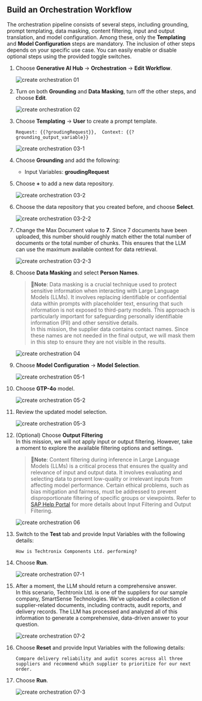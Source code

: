 ## Build an Orchestration Workflow

The orchestration pipeline consists of several steps, including grounding, prompt templating, data masking, content filtering, input and output translation, and model configuration. Among these, only the **Templating** and **Model Configuration** steps are mandatory. The inclusion of other steps depends on your specific use case. You can easily enable or disable optional steps using the provided toggle switches.


1. Choose **Generative AI Hub** -> **Orchestration** -> **Edit Workflow**. 

    ![create orchestration 01](img/buildorch01.png)

3. Turn on both **Grounding** and **Data Masking**, turn off the other steps, and choose **Edit**. 

    ![create orchestration 02](img/buildorch02.png)

4. Choose **Templating** -> **User** to create a prompt template. 

    ~~~
    Request: {{?groudingRequest}},  Context: {{?grounding_output_variable}}
    ~~~

    ![create orchestration 03-1](img/buildorch03.png)

5. Choose **Grounding** and add the following: 

    - Input Variables: **groudingRequest**

6. Choose **+** to add a new data repository. 

    ![create orchestration 03-2](img/buildorch04.png)

7. Choose the data repository that you created before, and choose **Select**. 

    ![create orchestration 03-2-2](img/buildorch05.png)

8. Change the Max Document value to **7**. Since 7 documents have been uploaded, this number should roughly match either the total number of documents or the total number of chunks. This ensures that the LLM can use the maximum available context for data retrieval.

    ![create orchestration 03-2-3](img/buildorch06.png)

9. Choose **Data Masking** and select **Person Names**. 

    >📝**Note**: Data masking is a crucial technique used to protect sensitive information when interacting with Large Language Models (LLMs). It involves replacing identifiable or confidential data within prompts with placeholder text, ensuring that such information is not exposed to third-party models. This approach is particularly important for safeguarding personally identifiable information (PII) and other sensitive details.  
    In this mission, the supplier data contains contact names. Since these names are not needed in the final output, we will mask them in this step to ensure they are not visible in the results.

    ![create orchestration 04](img/buildorch07.png)

10. Choose **Model Configuration** -> **Model Selection**. 

    ![create orchestration 05-1](img/buildorch08.png)

11. Choose **GTP-4o** model. 

    ![create orchestration 05-2](img/buildorch09.png)

12. Review the updated model selection. 
    
    ![create orchestration 05-3](img/buildorch10.png)

13. (Optional) Choose **Output Filtering**  
    In this mission, we will not apply input or output filtering. However, take a moment to explore the available filtering options and settings.
    >📝**Note**: Content filtering during inference in Large Language Models (LLMs) is a critical process that ensures the quality and relevance of input and output data. It involves evaluating and selecting data to prevent low-quality or irrelevant inputs from affecting model performance. Certain ethical problems, such as bias mitigation and fairness, must be addressed to prevent disproportionate filtering of specific groups or viewpoints. Refer to [SAP Help Portal](https://help.sap.com/docs/ai-launchpad/sap-ai-launchpad/input-filtering) for more details about Input Filtering and Output Filtering.

    ![create orchestration 06](img/buildorch11.png)

14. Switch to the **Test** tab and provide Input Variables with the following details: 
    ~~~
    How is Techtronix Components Ltd. performing?
    ~~~

15. Choose **Run**.  

    ![create orchestration 07-1](img/buildorch12.png)

16. After a moment, the LLM should return a comprehensive answer.  
    In this scenario, Techtronix Ltd. is one of the suppliers for our sample company, SmartSense Technologies. We’ve uploaded a collection of supplier-related documents, including contracts, audit reports, and delivery records. The LLM has processed and analyzed all of this information to generate a comprehensive, data-driven answer to your question.

    ![create orchestration 07-2](img/buildorch13.png)

17. Choose **Reset** and provide Input Variables with the following details:  
    
    ~~~
    Compare delivery reliability and audit scores across all three suppliers and recommend which supplier to prioritize for our next order.
    ~~~

18. Choose **Run**. 

    ![create orchestration 07-3](img/buildorch14.png)